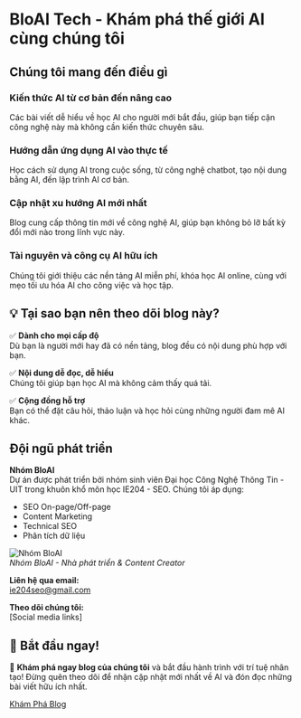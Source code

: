 # BloAI Tech - Khám phá thế giới AI cùng chúng tôi

## Chúng tôi mang đến điều gì

### Kiến thức AI từ cơ bản đến nâng cao
Các bài viết dễ hiểu về học AI cho người mới bắt đầu, giúp bạn tiếp cận công nghệ này mà không cần kiến thức chuyên sâu.

### Hướng dẫn ứng dụng AI vào thực tế
Học cách sử dụng AI trong cuộc sống, từ công nghệ chatbot, tạo nội dung bằng AI, đến lập trình AI cơ bản.

### Cập nhật xu hướng AI mới nhất
Blog cung cấp thông tin mới về công nghệ AI, giúp bạn không bỏ lỡ bất kỳ đổi mới nào trong lĩnh vực này.

### Tài nguyên và công cụ AI hữu ích
Chúng tôi giới thiệu các nền tảng AI miễn phí, khóa học AI online, cùng với mẹo tối ưu hóa AI cho công việc và học tập.

## 💡 Tại sao bạn nên theo dõi blog này?

✅ **Dành cho mọi cấp độ**  
Dù bạn là người mới hay đã có nền tảng, blog đều có nội dung phù hợp với bạn.

✅ **Nội dung dễ đọc, dễ hiểu**  
Chúng tôi giúp bạn học AI mà không cảm thấy quá tải.

✅ **Cộng đồng hỗ trợ**  
Bạn có thể đặt câu hỏi, thảo luận và học hỏi cùng những người đam mê AI khác.

## Đội ngũ phát triển

**Nhóm BloAI**  
Dự án được phát triển bởi nhóm sinh viên Đại học Công Nghệ Thông Tin - UIT trong khuôn khổ môn học IE204 - SEO. Chúng tôi áp dụng:

- SEO On-page/Off-page
- Content Marketing
- Technical SEO
- Phân tích dữ liệu

![Nhóm BloAI](https://www.bloai.blog/path-to-image.jpg)  
*Nhóm BloAI - Nhà phát triển & Content Creator*

**Liên hệ qua email:**  
[ie204seo@gmail.com](mailto:ie204seo@gmail.com)

**Theo dõi chúng tôi:**  
[Social media links]

## 📢 Bắt đầu ngay!

📌 **Khám phá ngay blog của chúng tôi** và bắt đầu hành trình với trí tuệ nhân tạo! Đừng quên theo dõi để nhận cập nhật mới nhất về AI và đón đọc những bài viết hữu ích nhất.

[Khám Phá Blog](#)
